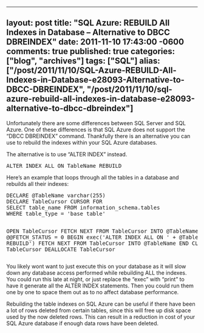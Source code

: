   ---
  layout: post
  title: "SQL Azure: REBUILD All Indexes in Database – Alternative to DBCC DBREINDEX"
  date: 2011-11-10 17:43:00 -0600
  comments: true
  published: true
  categories: ["blog", "archives"]
  tags: ["SQL"]
  alias: ["/post/2011/11/10/SQL-Azure-REBUILD-All-Indexes-in-Database-e28093-Alternative-to-DBCC-DBREINDEX", "/post/2011/11/10/sql-azure-rebuild-all-indexes-in-database-e28093-alternative-to-dbcc-dbreindex"]
  ---
<!-- more -->
<p>Unfortunately there are some differences between SQL Server and SQL Azure. One of these differences is that SQL Azure does not support the &ldquo;DBCC DBREINDEX&rdquo; command. Thankfully there is an alternative you can use to rebuild the indexes within your SQL Azure databases.</p>
<p>The alternative is to use &ldquo;ALTER INDEX&rdquo; instead.</p>
<pre class="brush: sql; first-line: 1; tab-size: 4; toolbar: false; ">ALTER INDEX ALL ON TableName REBUILD</pre>
<p>Here&rsquo;s an example that loops through all the tables in a database and rebuilds all their indexes:</p>
<pre class="brush: sql; first-line: 1; tab-size: 4; toolbar: false; ">DECLARE @TableName varchar(255) 
DECLARE TableCursor CURSOR FOR 
SELECT table_name FROM information_schema.tables
WHERE table_type = 'base table'

OPEN TableCursor 
FETCH NEXT FROM TableCursor INTO @TableName 
WHILE @@FETCH_STATUS = 0 
BEGIN 
  exec('ALTER INDEX ALL ON ' + @TableName + ' REBUILD')
  FETCH NEXT FROM TableCursor INTO @TableName 
END 
CLOSE TableCursor 
DEALLOCATE TableCursor</pre>
<p>You likely wont want to just execute this on your database as it will slow down any database access performed while rebuilding ALL the indexes. You could run this late at night, or just replace the &ldquo;exec&rdquo; with &ldquo;print&rdquo; to have it generate all the ALTER INDEX statements. Then you could run them one by one to space them out as to no affect database performance.</p>
<p>Rebuilding the table indexes on SQL Azure can be useful if there have been a lot of rows deleted from certain tables, since this will free up disk space used by the now deleted rows. This can result in a reduction in cost of your SQL Azure database if enough data rows have been deleted.</p>

